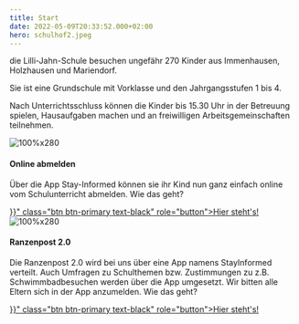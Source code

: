 ```yaml
---
title: Start
date: 2022-05-09T20:33:52.000+02:00
hero: schulhof2.jpeg
---
```

die Lilli-Jahn-Schule besuchen ungefähr 270 Kinder aus Immenhausen, Holzhausen und Mariendorf.

Sie ist eine Grundschule mit Vorklasse und den Jahrgangsstufen 1 bis 4.

Nach Unterrichtsschluss können die Kinder bis 15.30 Uhr in der Betreuung spielen, Hausaufgaben machen und an freiwilligen Arbeitsgemeinschaften teilnehmen.

<div class="row">
    <div class="col-md-6 mb-3">
        <div class="card h-100">
            <img class="img-fluid" alt="100%x280" src="/images/sonstige/krankmelden.jpg">
            <div class="card-body">
                <h4 class="card-title">Online abmelden</h4>
                <p class="card-text">Über die App Stay-Informed können sie ihr Kind nun ganz einfach online vom Schulunterricht abmelden. Wie das geht? </p>
                <a href="{{< ref "/fuereltern/digitale-schule" >}}" class="btn btn-primary text-black" role="button">Hier steht's!</a>
            </div>
        </div>
    </div>
    <div class="col-md-6 mb-3">
        <div class="card h-100">
            <img class="img-fluid" alt="100%x280" src="/images/sonstige/schulranzen.jpg">
            <div class="card-body">
                <h4 class="card-title">Ranzenpost 2.0</h4>
                <p class="card-text">Die Ranzenpost 2.0 wird bei uns über eine App namens StayInformed verteilt. Auch Umfragen zu Schulthemen bzw. Zustimmungen zu z.B. Schwimmbadbesuchen werden über die App umgesetzt. Wir bitten alle Eltern sich in der App anzumelden. Wie das geht? </p>
                <a href="{{< ref "/fuereltern/digitale-schule" >}}" class="btn btn-primary text-black" role="button">Hier steht's!</a>
            </div>
        </div>
    </div>
</div>